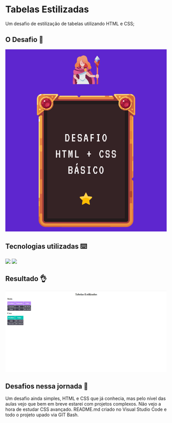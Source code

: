 # Tabelas Estilizadas 
Um desafio de estilização de tabelas utilizando HTML e CSS;

## O Desafio 🦾

<img src="./src/images/desafio.gif" alt="imagem do que pediu o desafio">

## Tecnologias utilizadas ⌨️

<img src="https://cdn.jsdelivr.net/gh/devicons/devicon/icons/html5/html5-original.svg" width="100px">
<img src="https://cdn.jsdelivr.net/gh/devicons/devicon/icons/css3/css3-original.svg" width="100px">

## Resultado 👌

<img src="./src/images/resultado.jpg">

## Desafios nessa jornada 👻

Um desafio ainda simples, HTML e CSS que já conhecia, mas pelo nível das aulas vejo que bem em breve estarei com projetos complexos. Não vejo a hora de estudar CSS avançado.
README.md criado no Visual Studio Code e todo o projeto upado via GIT Bash.



